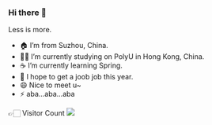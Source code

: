 ### Hi there 👋

<!--
**FinnSHI/FinnSHI** is a ✨ _special_ ✨ repository because its `README.md` (this file) appears on your GitHub profile.

Here are some ideas to get you started:

- 🔭 I’m currently working on ...
- 🌱 I’m currently learning ...
- 👯 I’m looking to collaborate on ...
- 🤔 I’m looking for help with ...
- 💬 Ask me about ...
- 📫 How to reach me: ...
- 😄 Pronouns: ...
- ⚡ Fun fact: ...
-->

Less is more.

- 🏠 I’m from Suzhou, China.
- 👨‍💻 I’m currently studying on PolyU in Hong Kong, China.
- ☕️ I’m currently learning Spring.
- 👯 I hope to get a joob job this year.
- 😄 Nice to meet u~
- ⚡ aba...aba...aba

👉🏻 Visitor Count
![](https://github-readme-stats.vercel.app/api?username=FinnSHI)
